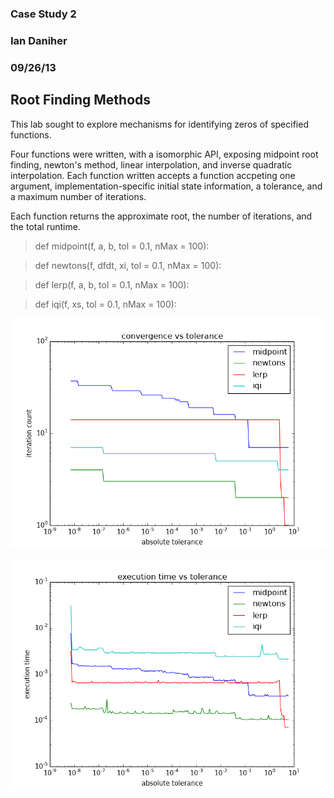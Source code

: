 
### Case Study 2
### Ian Daniher
### 09/26/13

## Root Finding Methods

This lab sought to explore mechanisms for identifying zeros of specified functions. 

Four functions were written, with a isomorphic API, exposing midpoint root finding, newton's method, linear interpolation, and inverse quadratic interpolation. Each function written accepts a function accpeting one argument, implementation-specific initial state information, a tolerance, and a maximum number of iterations.

Each function returns the approximate root, the number of iterations, and the total runtime.

> def midpoint(f, a, b, tol = 0.1, nMax = 100):

> def newtons(f, dfdt, xi, tol = 0.1, nMax = 100):

> def lerp(f, a, b, tol = 0.1, nMax = 100):

> def iqi(f, xs, tol = 0.1, nMax = 100):

![Convergence Vs. Tolerance for all algorithms](/cs2/cs2f1.png "Iterations vs. Tolerance")

![Runtime Vs. Tolerance for all algorithms](/cs2/cs2f2.png "Runtime vs. Tolerance")
